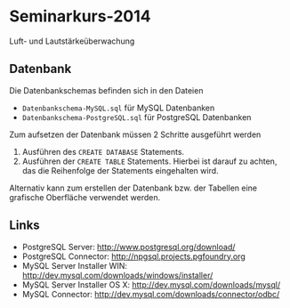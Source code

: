 Seminarkurs-2014
================

Luft- und Lautstärkeüberwachung

Datenbank
---------

Die Datenbankschemas befinden sich in den Dateien

* `Datenbankschema-MySQL.sql` für MySQL Datenbanken
* `Datenbankschema-PostgreSQL.sql` für PostgreSQL Datenbanken

Zum aufsetzen der Datenbank müssen 2 Schritte ausgeführt werden

1. Ausführen des `CREATE DATABASE` Statements.
2. Ausführen der `CREATE TABLE` Statements. Hierbei ist darauf zu achten, das die Reihenfolge der Statements eingehalten wird.

Alternativ kann zum erstellen der Datenbank bzw. der Tabellen eine grafische Oberfläche verwendet werden.

Links
-----

* PostgreSQL Server: http://www.postgresql.org/download/
* PostgreSQL Connector: http://npgsql.projects.pgfoundry.org
* MySQL Server Installer WIN: http://dev.mysql.com/downloads/windows/installer/
* MySQL Server Installer OS X: http://dev.mysql.com/downloads/mysql/
* MySQL Connector: http://dev.mysql.com/downloads/connector/odbc/
